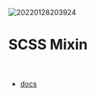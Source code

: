 ![20220128203924](https://user-images.githubusercontent.com/79053495/151541181-d96bc966-cad0-45fa-bd54-7dc6cc524336.png)
  
# SCSS Mixin  
ㅤ  
- [docs](https://sass-lang.com/documentation/at-rules/mixin)
